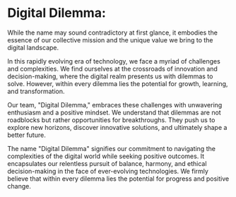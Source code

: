# Digital Dilemma:

While the name may sound contradictory at first glance, it embodies the essence of our collective mission and the unique value we bring to the digital landscape.

In this rapidly evolving era of technology, we face a myriad of challenges and complexities. We find ourselves at the crossroads of innovation and decision-making, where the digital realm presents us with dilemmas to solve. However, within every dilemma lies the potential for growth, learning, and transformation.

Our team, "Digital Dilemma," embraces these challenges with unwavering enthusiasm and a positive mindset. We understand that dilemmas are not roadblocks but rather opportunities for breakthroughs. They push us to explore new horizons, discover innovative solutions, and ultimately shape a better future.

The name "Digital Dilemma" signifies our commitment to navigating the complexities of the digital world while seeking positive outcomes. It encapsulates our relentless pursuit of balance, harmony, and ethical decision-making in the face of ever-evolving technologies. We firmly believe that within every dilemma lies the potential for progress and positive change.
